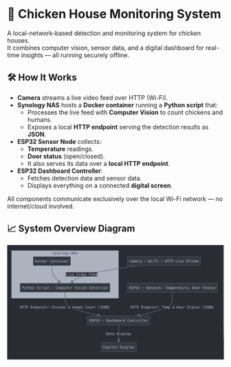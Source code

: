 # 🐔 Chicken House Monitoring System

A local-network-based detection and monitoring system for chicken houses.  
It combines computer vision, sensor data, and a digital dashboard for real-time insights — all running securely offline.

## 🛠️ How It Works

- **Camera** streams a live video feed over HTTP (Wi-Fi).
- **Synology NAS** hosts a **Docker container** running a **Python script** that:
  - Processes the live feed with **Computer Vision** to count chickens and humans.
  - Exposes a local **HTTP endpoint** serving the detection results as **JSON**.
- **ESP32 Sensor Node** collects:
  - **Temperature** readings.
  - **Door status** (open/closed).
  - It also serves its data over a **local HTTP endpoint**.
- **ESP32 Dashboard Controller**:
  - Fetches detection data and sensor data.
  - Displays everything on a connected **digital screen**.

All components communicate exclusively over the local Wi-Fi network — no internet/cloud involved.

## 📈 System Overview Diagram

![System Overview Diagram](sensors/diagram.png)
